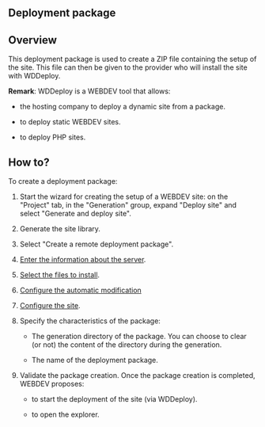 


## Deployment package
			



<a name="NOTE1"></a>
<a name="NOTE1_1"></a>


## Overview
<a name="overview_ELTTEXTE000106"></a>
This deployment package is used to create a ZIP file containing the setup of the site. This file can then be given to the provider who will install the site with WDDeploy.

**Remark**: WDDeploy is a WEBDEV tool that allows:

- the hosting company to deploy a dynamic site from a package.

- to deploy static WEBDEV sites.

- to deploy PHP sites.




<a name="NOTE2"></a>
<a name="NOTE2_1"></a>


## How to?
<a name="how_ELTTEXTE000130"></a>
To create a deployment package: 

1. Start the wizard for creating the setup of a WEBDEV site: on the "Project" tab, in the "Generation" group, expand "Deploy site" and select "Generate and deploy site".

2. Generate the site library. 

3. Select "Create a remote deployment package". 

4. [Enter the information about the server](../Editeurs/2028046.md).

5. [Select the files to install](../Editeurs/2028058.md).

6. [Configure the automatic modification](../Editeurs/2028048.md)

7. [Configure the site](../Editeurs/2028051.md).

8. Specify the characteristics of the package:

	- The generation directory of the package. You can choose to clear (or not) the content of the directory during the generation.

	- The name of the deployment package.




9. Validate the package creation. Once the package creation is completed, WEBDEV proposes:

	- to start the deployment of the site (via WDDeploy).

	- to open the explorer.









